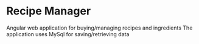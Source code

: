 # Recipe Manager

Angular web application for buying/managing recipes and ingredients
The application uses MySql for saving/retrieving data

